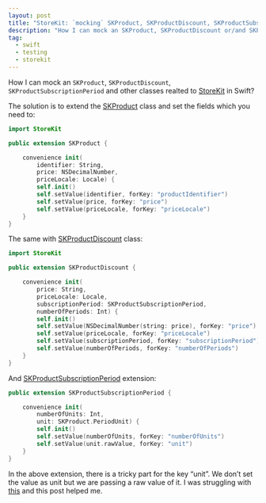 ```yaml
---
layout: post
title: "StoreKit: `mocking` SKProduct, SKProductDiscount, SKProductSubscriptionPeriod"
description: "How I can mock an SKProduct, SKProductDiscount or/and SKProductSubscriptionPeriod classes in Swift?"
tag:
  - swift
  - testing
  - storekit
---
```


How I can mock an `SKProduct`, `SKProductDiscount`, `SKProductSubscriptionPeriod` and other classes realted to [StoreKit](https://developer.apple.com/documentation/storekit) in Swift?

The solution is to extend the [SKProduct](https://developer.apple.com/documentation/storekit/skproduct) class and set the fields which you need to:

```swift
import StoreKit

public extension SKProduct {

    convenience init(
        identifier: String,
        price: NSDecimalNumber,
        priceLocale: Locale) {
        self.init()
        self.setValue(identifier, forKey: "productIdentifier")
        self.setValue(price, forKey: "price")
        self.setValue(priceLocale, forKey: "priceLocale")
    }
}
```

The same with [SKProductDiscount](https://developer.apple.com/documentation/storekit/skproductdiscount) class:

```swift
import StoreKit

public extension SKProductDiscount {

    convenience init(
        price: String,
        priceLocale: Locale,
        subscriptionPeriod: SKProductSubscriptionPeriod,
        numberOfPeriods: Int) {
        self.init()
        self.setValue(NSDecimalNumber(string: price), forKey: "price")
        self.setValue(priceLocale, forKey: "priceLocale")
        self.setValue(subscriptionPeriod, forKey: "subscriptionPeriod")
        self.setValue(numberOfPeriods, forKey: "numberOfPeriods")
    }
}
```

And [SKProductSubscriptionPeriod](https://developer.apple.com/documentation/storekit/skproductsubscriptionperiod) extension:

```swift
public extension SKProductSubscriptionPeriod {

    convenience init(
        numberOfUnits: Int,
        unit: SKProduct.PeriodUnit) {
        self.init()
        self.setValue(numberOfUnits, forKey: "numberOfUnits")
        self.setValue(unit.rawValue, forKey: "unit")
    }
}
```

In the above extension, there is a tricky part for the key “unit”. We don’t set the value as unit but we are passing a raw value of it. I was struggling with [this](https://forums.swift.org/t/crash-when-setting-enum-from-swift-to-obj-c-via-setvalue/50665) and this post helped me.
